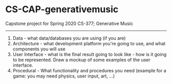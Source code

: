 # CS-CAP-generativemusic
Capstone project for Spring 2020 CS-377; Generative Music

----------------------------------------------------------
1. Data - what data/databases you are using (if you are)
2. Architecture - what development platform you're going to use, and what components you will use
3. User Interface - what is the final result going to look like - how is it going to be represented. Draw a mockup of some examples of the user interface.
4. Procedural - What functionality and procedures you need (example for a game: you may need physics, user input, art, ...)
